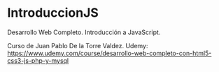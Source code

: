 # IntroduccionJS
 Desarrollo Web Completo. Introducción a JavaScript.

Curso de Juan Pablo De la Torre Valdez. 
Udemy: https://www.udemy.com/course/desarrollo-web-completo-con-html5-css3-js-php-y-mysql